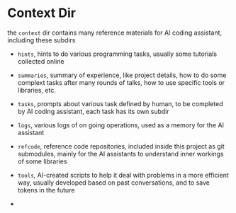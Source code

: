 # Context Dir

the `context` dir contains many reference materials for AI coding assistant, including these subdirs
- `hints`, hints to do various programming tasks, usually some tutorials collected online
- `summaries`, summary of experience, like project details, how to do some complext tasks after many rounds of talks, how to use specific tools or libraries, etc.
- `tasks`, prompts about various task defined by human, to be completed by AI coding assistant, each task has its own subdir
- `logs`, various logs of on going operations, used as a memory for the AI assistant
- `refcode`, reference code repositories, included inside this project as git submodules, mainly for the AI assistants to understand inner workings of some libraries
- `tools`, AI-created scripts to help it deal with problems in a more efficient way, usually developed based on past conversations, and to save tokens in the future

- 

